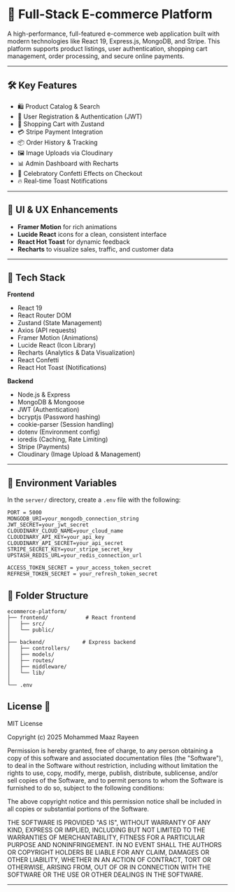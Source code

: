 # 🛒 Full-Stack E-commerce Platform

A high-performance, full-featured e-commerce web application built with modern technologies like React 19, Express.js, MongoDB, and Stripe. This platform supports product listings, user authentication, shopping cart management, order processing, and secure online payments.

---

## 🛠️ Key Features

- 🛍️ Product Catalog & Search
- 👥 User Registration & Authentication (JWT)
- 🛒 Shopping Cart with Zustand
- 💳 Stripe Payment Integration
- 📦 Order History & Tracking
- 🖼️ Image Uploads via Cloudinary
- 📊 Admin Dashboard with Recharts
- 🎉 Celebratory Confetti Effects on Checkout
- 🔥 Real-time Toast Notifications

---

## 🧩 UI & UX Enhancements

- **Framer Motion** for rich animations  
- **Lucide React** icons for a clean, consistent interface  
- **React Hot Toast** for dynamic feedback  
- **Recharts** to visualize sales, traffic, and customer data

---

## 🚀 Tech Stack

**Frontend**  
- React 19  
- React Router DOM  
- Zustand (State Management)  
- Axios (API requests)  
- Framer Motion (Animations)  
- Lucide React (Icon Library)  
- Recharts (Analytics & Data Visualization)  
- React Confetti  
- React Hot Toast (Notifications)  

**Backend**  
- Node.js & Express  
- MongoDB & Mongoose  
- JWT (Authentication)  
- bcryptjs (Password hashing)  
- cookie-parser (Session handling)  
- dotenv (Environment config)  
- ioredis (Caching, Rate Limiting)  
- Stripe (Payments)  
- Cloudinary (Image Upload & Management)

---

## 🔐 Environment Variables

In the `server/` directory, create a `.env` file with the following:

```env
PORT = 5000
MONGODB_URI=your_mongodb_connection_string
JWT_SECRET=your_jwt_secret
CLOUDINARY_CLOUD_NAME=your_cloud_name
CLOUDINARY_API_KEY=your_api_key
CLOUDINARY_API_SECRET=your_api_secret
STRIPE_SECRET_KEY=your_stripe_secret_key
UPSTASH_REDIS_URL=your_redis_connection_url

ACCESS_TOKEN_SECRET = your_access_token_secret 
REFRESH_TOKEN_SECRET = your_refresh_token_secret
```

## 📂 Folder Structure

```
ecommerce-platform/
├── frontend/            # React frontend
│   ├── src/
│   └── public/
│
├── backend/            # Express backend
│   ├── controllers/
│   ├── models/
│   ├── routes/
│   ├── middleware/
│   └── lib/
│
└── .env
```




## License 📜

MIT License

Copyright (c) 2025 Mohammed Maaz Rayeen

Permission is hereby granted, free of charge, to any person obtaining a copy
of this software and associated documentation files (the "Software"), to deal
in the Software without restriction, including without limitation the rights
to use, copy, modify, merge, publish, distribute, sublicense, and/or sell
copies of the Software, and to permit persons to whom the Software is
furnished to do so, subject to the following conditions:

The above copyright notice and this permission notice shall be included in all
copies or substantial portions of the Software.

THE SOFTWARE IS PROVIDED "AS IS", WITHOUT WARRANTY OF ANY KIND, EXPRESS OR
IMPLIED, INCLUDING BUT NOT LIMITED TO THE WARRANTIES OF MERCHANTABILITY,
FITNESS FOR A PARTICULAR PURPOSE AND NONINFRINGEMENT. IN NO EVENT SHALL THE
AUTHORS OR COPYRIGHT HOLDERS BE LIABLE FOR ANY CLAIM, DAMAGES OR OTHER
LIABILITY, WHETHER IN AN ACTION OF CONTRACT, TORT OR OTHERWISE, ARISING FROM,
OUT OF OR IN CONNECTION WITH THE SOFTWARE OR THE USE OR OTHER DEALINGS IN THE
SOFTWARE.


---
